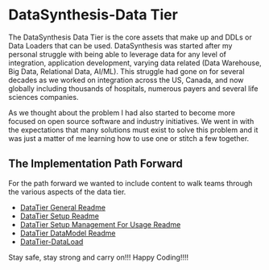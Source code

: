# DataSynthesis-Data Tier
The DataSynthesis Data Tier is the core assets that make up and DDLs or Data Loaders that can be used.
DataSynthesis was started after my personal struggle with being able to leverage
data for any level of integration, application development, varying data related
(Data Warehouse, Big Data, Relational Data, AI/ML). This struggle had gone on for 
several decades as we worked on integration across the US, Canada, and now globally including
thousands of hospitals, numerous payers and several life sciences companies. 

As we thought about the problem I had also started to become more focused on open source
software and industry initiatives. We went in with the expectations that many solutions must exist
to solve this problem and it was just a matter of me learning how to use one or stitch a few together.

## The Implementation Path Forward

For the path forward we wanted to include content to walk teams through the various aspects of the 
data tier.

* [DataTier General Readme](https://github.com/Project-Herophilus/DataSynthesis/blob/master/DataTier/DataSynthesis-DataTier-General.md)
* [DataTier Setup Readme](https://github.com/Project-Herophilus/DataSynthesis/blob/master/DataTier/DataSynthesis-DataTier-Setup.md)
* [DataTier Setup Management For Usage Readme](https://github.com/Project-Herophilus/DataSynthesis/blob/master/DataTier/DataSynthesis-DataTier-PlatformSetupMgmt.md)
* [DataTier DataModel Readme](https://github.com/Project-Herophilus/DataSynthesis/blob/master/DataTier/DataSynthesis-DataTier-DataModel.md)
* [DataTier-DataLoad](https://github.com/Project-Herophilus/DataSynthesis/blob/master/DataTier/DataTier-DataLoad.md)

Stay safe, stay strong and carry on!!! Happy Coding!!!!
